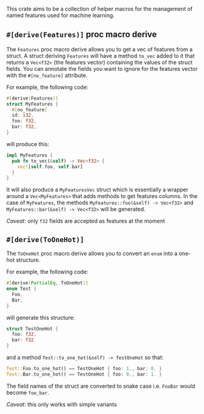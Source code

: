 This crate aims to be a collection of helper macros for the management of named features used for machine learning.

## `#[derive(Features)]` proc macro derive

The `Features` proc macro derive allows you to get a vec of features from a struct.
A struct deriving `Features` will have a method `to_vec` added to it that returns a `Vec<f32>` (the features vector) containing the values of the struct fields.
You can annotate the fields you want to ignore for the features vector with the `#[no_feature]` attribute.

For example, the following code:

```rust
#[derive(Features)]
struct MyFeatures {
  #[no_feature]
  id: i32,
  foo: f32,
  bar: f32,
}
```

will produce this:

```rust
impl MyFeatures {
  pub fn to_vec(&self) -> Vec<f32> {
    vec![self.foo, self.bar]
  }
}
```

It will also produce a `MyFeaturesVec` struct which is essentially a wrapper around a `Vec<MyFeatures>` that adds methods to get features columns.
In the case of `MyFeatures`, the methods `MyFeatures::foo(&self) -> Vec<f32>` and `MyFeatures::bar(&self) -> Vec<f32>` will be generated.

*Caveat*: only `f32` fields are accepted as features at the moment

## `#[derive(ToOneHot)]`

The `ToOneHot` proc macro derive allows you to convert an `enum` into a one-hot structure.

For example, the following code:

```rust
#[derive(PartialEq, ToOneHot)]
enum Test {
  Foo,
  Bar,
}
```

will generate this structure:

```rust
struct TestOneHot {
  foo: f32,
  bar: f32
}
```

and a method `Test::to_one_hot(&self) -> TestOneHot` so that:

```rust
Test::Foo.to_one_hot() == TestOneHot { foo: 1., bar: 0. }
Test::Bar.to_one_hot() == TestOneHot { foo: 0., bar: 1. }
```

The field names of the struct are converted to snake case i.e. `FooBar` would become `foo_bar`.

*Caveat*: this only works with simple variants
